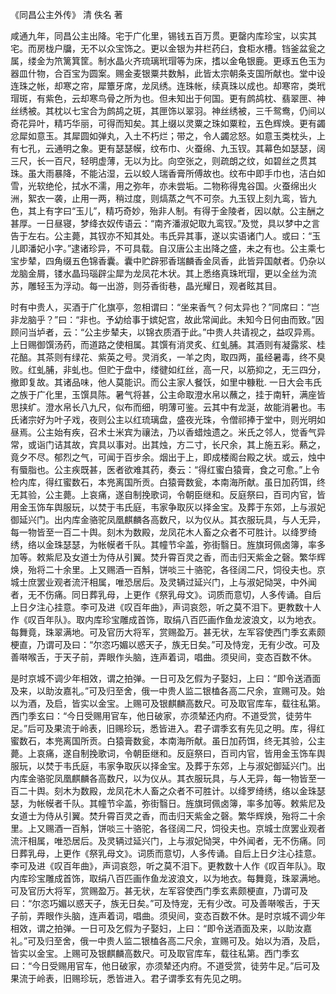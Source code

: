 《同昌公主外传》 清 佚名 著  

咸通九年，同昌公主出降。宅于广化里，锡钱五百万贯。更罄内库珍宝，以实其宅。而房栊户牖，无不以众宝饰之。更以金银为井栏药臼，食柜水槽。铛釜盆瓮之属，缕金为笊篱箕筐。制水晶火齐琉璃玳瑁等为床，搘以金龟银鹿。更琢五色玉为器皿什物，合百宝为圆案。赐金麦银粟共数斛，此皆太宗朝条支国所献也。堂中设连珠之帐，却寒之帘，犀簟牙席，龙凤绣。连珠帐，续真珠以成也。却寒帘，类玳瑁斑，有紫色，云却寒鸟骨之所为也。但未知出于何国。更有鹧鸪枕、翡翠匣、神丝绣被。其枕以七宝合为鹧鸪之斑，其匣饰以翠羽。神丝绣被，三千鸳鸯，仍间以奇花异叶，精巧华丽，可得而知矣。其上缀以灵粟之珠如粟粒，五色辉焕。更有蠲忿犀如意玉。其犀圆如弹丸，入土不朽烂；带之，令人蠲忿怒。如意玉类枕头，上有七孔，云通明之象。更有瑟瑟幙，纹布巾、火蚕绵、九玉钗。其幕色如瑟瑟，阔三尺，长一百尺，轻明虚薄，无以为比。向空张之，则疏朗之纹，如碧丝之贯其珠。虽大雨暴降，不能沾湿，云以蛟人瑞香膏所傅故也。纹布中即手巾也，洁白如雪，光软绝伦，拭水不濡，用之弥年，亦未尝垢。二物称得鬼谷国。火蚕绵出火洲，絮衣一袭，止用一两，稍过度，则熇蒸之气不可奈。九玉钗上刻九鸾，皆九色，其上有字曰“玉儿”，精巧奇妙，殆非人制。有得于金陵者，因以献。公主酬之甚厚。一日昼寝，梦绛衣奴传语云：“南齐潘淑妃取九鸾钗。”及觉，具以梦中之言告于左右。公主薨，其钗亦不知其处。韦氏异其事，遂以实语诸门人。或曰：“玉儿即潘妃小字。”逮诸珍异，不可具载。自汉唐公主出降之盛，未之有也。公主乘七宝步辇，四角缀五色锦香囊。囊中贮辟邪香瑞麟香金凤香，此皆异国献者。仍杂以龙脑金屑，镂水晶玛瑙辟尘犀为龙凤花木状。其上悉络真珠玳瑁，更以全丝为流苏，雕轻玉为浮动。每一出游，则芬香街巷，晶光耀日，观者眩其目。  

时有中贵人，买酒于广化旗亭，忽相谓曰：“坐来香气？何太异也？”同席曰：“岂非龙脑乎？”曰：“非也。予幼给事于嫔妃宫，故此常闻此。未知今日何由而致。”因顾问当垆者，云：“公主步辇夫，以锦衣质酒于此。”中贵人共请视之，益叹异焉。上日赐御馔汤药，而道路之使相属。其馔有消灵炙、红虬脯。其酒则有凝露浆、桂花醅。其茶则有绿花、紫英之号。灵消炙，一羊之肉，取四两，虽经暑毒，终不臭败。红虬脯，非虬也。但贮于盘中，缕徤如红丝，高一尺，以筋抑之，无三四分，撤即复故。其诸品味，他人莫能识。而公主家人餐饫，如里中糠粃. 一日大会韦氏之族于广化里，玉馔具陈。暑气将甚，公主命取澄水帛以蘸之，挂于南轩，满座皆思挟纩。澄水帛长八九尺，似布而细，明薄可鉴。云其中有龙涎，故能消暑也。韦氏诸宗好为叶子戏，夜则公主以红琉璃盘，盛夜光珠，令僧祁捧于堂中，则光明如昼焉。公主始有疾，召术士米宾为禳法，乃以香蜡烛遗之。米氏之邻人，觉香气异常，或诣门诘其故，宾具以事对。出其烛，方二寸，长尺余，其上施五彩。爇之，竟夕不尽。郁烈之气，可闻于百步余。烟出于上，即成楼阁台殿之状。或云，烛中有蜃脂也。公主疾既甚，医者欲难其药，奏云：“得红蜜白猿膏，食之可愈。”上令检内库，得红蜜数石，本兠离国所贡。白猿膏数瓮，本南海所献。虽日加药饵，终无其验，公主薨。上哀痛，遂自制挽歌词，令朝臣继和。反庭祭曰，百司内官，皆用金玉饰车舆服玩，以焚于韦氏庭，韦家争取灰以择金宝。及葬于东郊，上与淑妃御延兴门。出内库金骆驼凤凰麒麟各高数尺，以为仪从。其衣服玩具，与人无异，每一物皆至一百二十舆。刻木为数殿，龙凤花木人畜之众者不可胜计。以绛罗绮绣，络以金珠瑟瑟，为帐幙者千队。其幢节伞盖，弥街翳日。旌旗珂佩卤簿，率多加等。敕紫尼及女道士为侍从引翼。焚升霄百灵之香，而击归天紫金之磬。繁华辉焕，殆将二十余里。上又赐酒一百斛，饼啖三十骆驼，各径阔二尺，饲役夫也。京城士庶罢业观者流汗相属，唯恐居后。及灵辆过延兴门，上与淑妃恸哭，中外闻者，无不伤痛。同日葬乳母，上更作《祭乳母文》。词质而意切，人多传诵。自后上日夕注心挂意。李可及进《叹百年曲》，声词哀怨，听之莫不泪下。更教数十人作《叹百年队》。取内库珍宝雕成首饰，取绢八百匹画作鱼龙波浪文，以为地衣。每舞竟，珠翠满地。可及官历大将军，赏赐盈万。甚无状，左军容使西门季玄素颇梗直，乃谓可及曰：“尔恣巧媚以惑天子，族无日矣。”可及恃宠，无有少改。可及善啭喉舌，于天子前，弄眼作头脑，连声着词，唱曲。须臾间，变态百数不休。  

是时京城不调少年相效，谓之拍弹。一日可及乞假为子娶妇，上曰：“即令送酒面及来，以助汝嘉礼。”可及归至舍，俄一中贵人监二银榼各高二尺余，宣赐可及。始以为酒，及启，皆实以金宝。上赐可及银麒麟高数尺。可及取官库车，载往私第。西门季玄曰：“今日受赐用官车，他日破家，亦须辇还内府。不道受赏，徒劳牛足。”后可及果流于岭表，旧赐珍玩，悉皆进入。君子谓季玄有先见之明。库，得红蜜数石，本兠离国所贡。白猿膏数瓮，本南海所献。虽日加药饵，终无其验，公主薨。上哀痛，遂自制挽歌词，令朝臣继和。反庭祭曰，百司内官，皆用金玉饰车舆服玩，以焚于韦氏庭，韦家争取灰以择金宝。及葬于东郊，上与淑妃御延兴门。出内库金骆驼凤凰麒麟各高数尺，以为仪从。其衣服玩具，与人无异，每一物皆至一百二十舆。刻木为数殿，龙凤花木人畜之众者不可胜计。以绛罗绮绣，络以金珠瑟瑟，为帐幙者千队。其幢节伞盖，弥街翳日。旌旗珂佩卤簿，率多加等。敕紫尼及女道士为侍从引翼。焚升霄百灵之香，而击归天紫金之磬。繁华辉焕，殆将二十余里。上又赐酒一百斛，饼啖三十骆驼，各径阔二尺，饲役夫也。京城士庶罢业观者流汗相属，唯恐居后。及灵辆过延兴门，上与淑妃恸哭，中外闻者，无不伤痛。同日葬乳母，上更作《祭乳母文》。词质而意切，人多传诵。自后上日夕注心挂意。李可及进《叹百年曲》，声词哀怨，听之莫不泪下。更教数十人作《叹百年队》。取内库珍宝雕成首饰，取绢八百匹画作鱼龙波浪文，以为地衣。每舞竟，珠翠满地。可及官历大将军，赏赐盈万。甚无状，左军容使西门季玄素颇梗直，乃谓可及曰：“尔恣巧媚以惑天子，族无日矣。”可及恃宠，无有少改。可及善啭喉舌，于天子前，弄眼作头脑，连声着词，唱曲。须臾间，变态百数不休。是时京城不调少年相效，谓之拍弹。一日可及乞假为子娶妇，上曰：“即令送酒面及来，以助汝嘉礼。”可及归至舍，俄一中贵人监二银榼各高二尺余，宣赐可及。始以为酒，及启，皆实以金宝。上赐可及银麒麟高数尺。可及取官库车，载往私第。西门季玄曰：“今日受赐用官车，他日破家，亦须辇还内府。不道受赏，徒劳牛足。”后可及果流于岭表，旧赐珍玩，悉皆进入。君子谓季玄有先见之明。  
